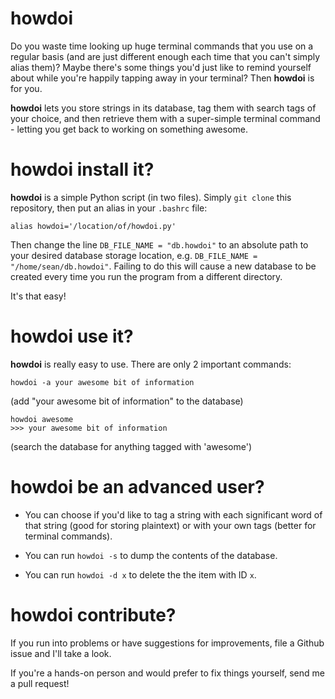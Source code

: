 # howdoi

Do you waste time looking up huge terminal commands that you use on a regular
basis (and are just different enough each time that you can't simply alias
them)? Maybe there's some things you'd just like to remind yourself about while
you're happily tapping away in your terminal? Then **howdoi** is for you.

**howdoi** lets you store strings in its database, tag them with search tags of
your choice, and then retrieve them with a super-simple terminal command -
letting you get back to working on something awesome.

# howdoi install it?

**howdoi** is a simple Python script (in two files). Simply `git clone` this
repository, then put an alias in your `.bashrc` file:

```
alias howdoi='/location/of/howdoi.py'
```

Then change the line `DB_FILE_NAME = "db.howdoi"` to an absolute path to your
desired database storage location, e.g. `DB_FILE_NAME = "/home/sean/db.howdoi"`.
Failing to do this will cause a new database to be created every time you run
the program from a different directory.

It's that easy!

# howdoi use it?

**howdoi** is really easy to use. There are only 2 important commands:

```
howdoi -a your awesome bit of information
```
(add "your awesome bit of information" to the database)

```
howdoi awesome
>>> your awesome bit of information
```
(search the database for anything tagged with 'awesome')

# howdoi be an advanced user?

* You can choose if you'd like to tag a string with each significant word of
that string (good for storing plaintext) or with your own tags (better for
terminal commands).

* You can run `howdoi -s` to dump the contents of the database.

* You can run `howdoi -d x` to delete the the item with ID `x`.

# howdoi contribute?

If you run into problems or have suggestions for improvements, file a Github
issue and I'll take a look.

If you're a hands-on person and would prefer to fix things yourself, send me a
pull request!
